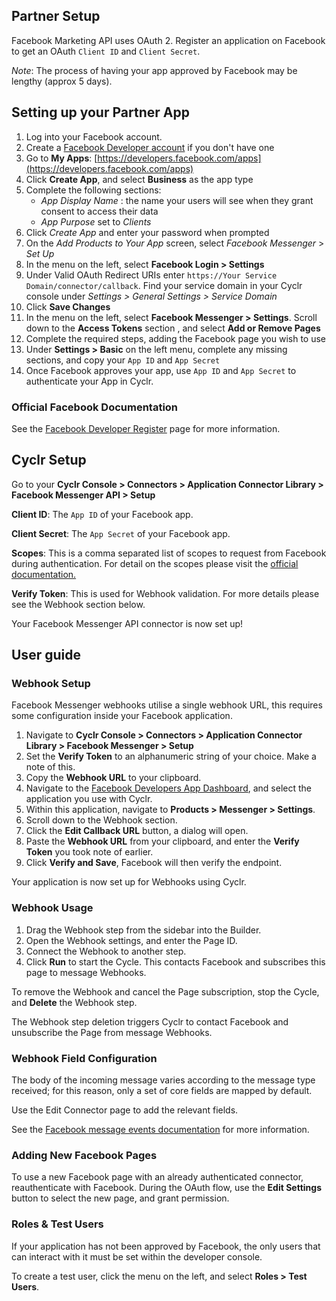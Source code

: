 
<section class="setup partner" markdown="1">

## Partner Setup

<div class="section-content" markdown="1">

Facebook Marketing API uses OAuth 2. Register  an application on Facebook to get an OAuth `Client ID` and `Client Secret`.

*Note*: The process of having your app approved by Facebook may be lengthy (approx 5 days).

## Setting up your Partner App

1. Log into your Facebook account.
2. Create a [Facebook Developer account](https://developers.facebook.com) if you don't have one
3. Go to **My Apps**: [https://developers.facebook.com/apps](https://developers.facebook.com/apps)
4. Click **Create App**, and select **Business** as the app type
5. Complete the following sections:
    - *App Display Name* : the name your users will see when they grant consent to access their data
    - *App Purpose* set to *Clients*
6. Click *Create App* and enter your password when prompted
7. On the *Add Products to Your App* screen, select *Facebook Messenger* > *Set Up*
8. In the menu on the left, select **Facebook Login > Settings**
9. Under Valid OAuth Redirect URIs enter `https://Your Service Domain/connector/callback`. Find your service domain in your Cyclr console under *Settings > General Settings > Service Domain* 
10. Click **Save Changes**
11. In the menu on the left, select **Facebook Messenger > Settings**. Scroll down to the **Access Tokens** section , and select **Add or Remove Pages**
12. Complete the required steps, adding the Facebook page you wish to use
13. Under **Settings > Basic** on the left menu, complete any missing sections, and copy your `App ID` and `App Secret`
14. Once Facebook approves your app, use `App ID` and `App Secret` to authenticate your App in Cyclr.

### Official Facebook Documentation

See the [Facebook Developer Register](https://developers.facebook.com/docs/apps/register) page for more information.

</div>

</section>

<section class="setup partner" markdown="1">

## Cyclr Setup

<div class="section-content" markdown="1">

Go to your **Cyclr Console > Connectors > Application Connector Library > Facebook Messenger API > Setup**

**Client ID**: The `App ID` of your Facebook app.

**Client Secret**: The `App Secret` of your Facebook app.

**Scopes**: This is a comma separated list of scopes to request from Facebook during authentication.  For detail on the scopes please visit the [official documentation.](https://developers.facebook.com/docs/permissions/reference/)

**Verify Token**: This is used for Webhook validation. For more details please see the Webhook section below.

Your Facebook Messenger API connector is now set up! 

</div>

</section>

<section class="userguide" markdown="1">

## User guide

<div class="section-content" markdown="1">

### Webhook Setup

Facebook Messenger webhooks utilise a single webhook URL, this requires some configuration inside your Facebook application.

1. Navigate to **Cyclr Console > Connectors > Application Connector Library > Facebook Messenger > Setup**
2. Set the **Verify Token** to an alphanumeric string of your choice. Make a note of this.
3. Copy the **Webhook URL** to your clipboard.
4. Navigate to the [Facebook Developers App Dashboard](https://developers.facebook.com/apps), and select the application you use with Cyclr.
5. Within this application, navigate to **Products > Messenger > Settings**.
6. Scroll down to the Webhook section.
7. Click the **Edit Callback URL** button, a dialog will open.
8. Paste the **Webhook URL** from your clipboard, and enter the **Verify Token** you took note of earlier.
9. Click **Verify and Save**, Facebook will then verify the endpoint.

Your application is now set up for Webhooks using Cyclr.

### Webhook Usage

1. Drag the Webhook step from the sidebar into the Builder.
2. Open the Webhook settings, and enter the Page ID.
3. Connect the Webhook to another step.
4. Click **Run** to start the Cycle. This contacts Facebook and subscribes this page to message Webhooks.

To remove the Webhook and cancel the Page subscription, stop the Cycle, and **Delete** the Webhook step.

The Webhook step deletion triggers Cyclr to contact Facebook and unsubscribe the Page from message Webhooks.

### Webhook Field Configuration

The body of the incoming message varies according to the message type received; for this reason, only a set of core fields are mapped by default.

Use the Edit Connector page to add the relevant fields. 

See the [Facebook message events documentation](https://developers.facebook.com/docs/messenger-platform/reference/webhook-events/messages) for more information.

### Adding New Facebook Pages

To use a new Facebook page with an already authenticated connector, reauthenticate with Facebook.
During the OAuth flow, use the **Edit Settings** button to select the new page, and grant permission.

### Roles & Test Users

If your application has not been approved by Facebook, the only users that can interact with it must be set within the developer console. 

To create a test user, click the menu on the left, and select **Roles > Test Users**.

</div>

</section>
